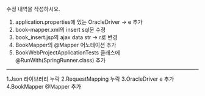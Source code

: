 수정 내역을 작성하시오.
1. application.properties에 있는 OracleDriver -> e 추가
2. book-mapper.xml의 insert sql문 수정
3. book_insert.jsp의 ajax data str -> r로 변경
4. BookMapper의 @Mapper 어노테이션 추가
5. BookWebProjectApplicationTests 클래스에 @RunWith(SpringRunner.class) 추가

-------------------------------------------------------
1.Json 라이브러리 누락
2.RequestMapping 누락
3.OracleDriver e 추가
4.BookMapper @Mapper 추가
